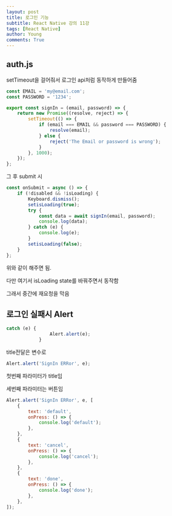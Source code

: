 ```yaml
---
layout: post
title: 로그인 기능
subtitle: React Native 강의 11강
tags: [React Native]
author: Young
comments: True
---
```


## auth.js

setTimeout을 걸어줘서
로그인 api처럼 동작하게 만들어줌

```jsx
const EMAIL = 'my@email.com';
const PASSWORD = '1234';

export const signIn = (email, password) => {
	return new Promise((resolve, reject) => {
		setTimeout(() => {
			if (email === EMAIL && password === PASSWORD) {
				resolve(email);
			} else {
				reject('The Email or password is wrong');
			}
		}, 1000);
	});
};
```

그 후 submit 시

```jsx
const onSubmit = async () => {
	if (!disabled && !isLoading) {
		Keyboard.dismiss();
		setisLoading(true);
		try {
			const data = await signIn(email, password);
			console.log(data);
		} catch (e) {
			console.log(e);
		}
		setisLoading(false);
	}
};
```

위와 같이 해주면 됨.

다만 여기서
isLoading state를
바꿔주면서 동작함

그래서 중간에 재요청을 막음

## 로그인 실패시 Alert

```jsx
catch (e) {
                Alert.alert(e);
            }
```

title전달은 변수로

```jsx
Alert.alert('SignIn ERRor', e);
```

첫번째 파라미터가 title임

세번째 파라미터는 버튼임

```jsx
Alert.alert('SignIn ERRor', e, [
	{
		text: 'default',
		onPress: () => {
			console.log('default');
		},
	},
	{
		text: 'cancel',
		onPress: () => {
			console.log('cancel');
		},
	},
	{
		text: 'done',
		onPress: () => {
			console.log('done');
		},
	},
]);
```
